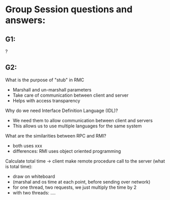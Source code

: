 # Group Session questions and answers: 

## G1: 

?


## G2:

What is the purpose of "stub" in RMC
- Marshall and un-marshall parameters
- Take care of communication between client and server
- Helps with access transparency 

Why do we need Interface Definition Language (IDL)?
- We need them to allow communication between client and servers
- This allows us to use multiple languages for the same system 

What are the similarities between RPC and RMI?
- both uses xxx
- differences: RMI uses object oriented programming 


Calculate total time -> client make remote procedure call to the server (what is total time):
- draw on whiteboard 
- (marshal and os time at each point, before sending over network)
- for one thread, two requests, we just multiply the time by 2
- with two threads: ....
